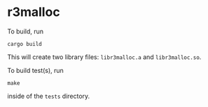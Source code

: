 # r3malloc

To build, run

```
cargo build
```

This will create two library files: `libr3malloc.a` and `libr3malloc.so`.

To build test(s), run

```
make
```

inside of the `tests` directory.
